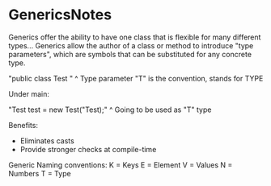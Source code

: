 # GenericsNotes

Generics offer the ability to have one class that is flexible for many different types...
Generics allow the author of a class or method to introduce "type parameters", which are symbols that can be substituted for any concrete type.

"public class Test <T>" 
                            ^ Type parameter "T" is the convention, stands for TYPE
                            
Under main: 
 
"Test<String> test = new Test("Test);"
        ^ Going to be used as "T" type
                           

Benefits:
- Eliminates casts
- Provide stronger checks at compile-time

Generic Naming conventions:
K = Keys
E = Element
V = Values
N = Numbers
T = Type

